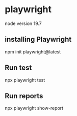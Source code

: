 # playwright

node version 19.7


## installing Playwright
npm init playwright@latest

## Run test
npx playwright test

## Run reports
npx playwright show-report
